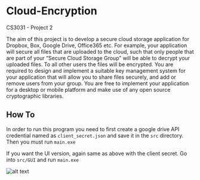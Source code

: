 # Cloud-Encryption
CS3031 - Project 2


The aim of this project is to develop a secure cloud storage application for Dropbox, Box, Google
Drive, Office365 etc. For example, your application will secure all files that are uploaded to the cloud,
such that only people that are part of your “Secure Cloud Storage Group” will be able to decrypt your
uploaded files. To all other users the files will be encrypted.
You are required to design and implement a suitable key management system for your application that
will allow you to share files securely, and add or remove users from your group. You are free to
implement your application for a desktop or mobile platform and make use of any open source
cryptographic libraries.

## How To
In order to run this program you need to first create a google drive API credential named as `client_secret.json` and save it in the `src` directory.
Then you must run `main.exe`


If you want the UI version, again same as above with the client secret. Go into `src/GUI` and run `main.exe`

![alt text](https://github.com/sasunts/Cloud-Encryption/blob/master/UI.PNG)
